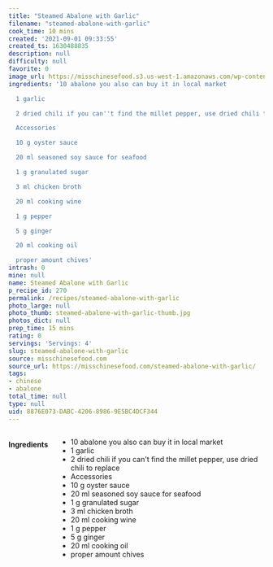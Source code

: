 ```yaml
---
title: "Steamed Abalone with Garlic"
filename: "steamed-abalone-with-garlic"
cook_time: 10 mins
created: '2021-09-01 09:33:55'
created_ts: 1630488835
description: null
difficulty: null
favorite: 0
image_url: https://misschinesefood.s3.us-west-1.amazonaws.com/wp-content/uploads/2020/03/14132104/Steamed-Abalone-With-Garlic-1.jpg
ingredients: '10 abalone you also can buy it in local market

  1 garlic

  2 dried chili if you can''t find the millet pepper, use dried chili to replace

  Accessories

  10 g oyster sauce

  20 ml seasoned soy sauce for seafood

  1 g granulated sugar

  3 ml chicken broth

  20 ml cooking wine

  1 g pepper

  5 g ginger

  20 ml cooking oil

  proper amount chives'
intrash: 0
mine: null
name: Steamed Abalone with Garlic
p_recipe_id: 270
permalink: /recipes/steamed-abalone-with-garlic
photo_large: null
photo_thumb: steamed-abalone-with-garlic-thumb.jpg
photos_dict: null
prep_time: 15 mins
rating: 0
servings: 'Servings: 4'
slug: steamed-abalone-with-garlic
source: misschinesefood.com
source_url: https://misschinesefood.com/steamed-abalone-with-garlic/
tags:
- chinese
- abalone
total_time: null
type: null
uid: 8876E073-DABC-4206-8986-9E5BC4DCF344
---
```

<div class="large-8 medium-7 columns" id="writeup">	</div><!-- #writeup -->
</div><!-- #row-one -->
<div class="row" id="row-two">	<div class="medium-4 small-5 columns" id="ingredients"><h4>Ingredients</h4><div class="box box-ingredients content"><ul>
<li>10 abalone you also can buy it in local market</li>
<li>1 garlic</li>
<li>2 dried chili if you can't find the millet pepper, use dried chili to replace</li>
<li>Accessories</li>
<li>10 g oyster sauce</li>
<li>20 ml seasoned soy sauce for seafood</li>
<li>1 g granulated sugar</li>
<li>3 ml chicken broth</li>
<li>20 ml cooking wine</li>
<li>1 g pepper</li>
<li>5 g ginger</li>
<li>20 ml cooking oil</li>
<li>proper amount chives</li>
</ul>
</div>	</div>	<div class="medium-6 small-7 columns" id="directions">	</div>